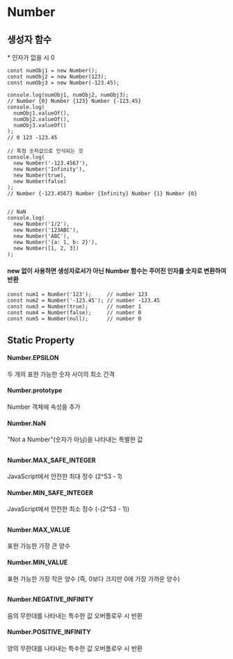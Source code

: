# Number

## 생성자 함수

\* 인자가 없을 시 0

```
const numObj1 = new Number();
const numObj2 = new Number(123);
const numObj3 = new Number(-123.45);

console.log(numObj1, numObj2, numObj3);
// Number {0} Number {123} Number {-123.45}
console.log(
  numObj1.valueOf(),
  numObj2.valueOf(),
  numObj3.valueOf()
);
// 0 123 -123.45
```

```
// 특정 숫자값으로 인식되는 것
console.log(
  new Number('-123.4567'),
  new Number('Infinity'),
  new Number(true),
  new Number(false)
);
// Number {-123.4567} Number {Infinity} Number {1} Number {0}


// NaN
console.log(
  new Number('1/2'),
  new Number('123ABC'),
  new Number('ABC'),
  new Number('{a: 1, b: 2}'),
  new Number([1, 2, 3])
);
```

#### new 없이 사용하면 생성자로서가 아닌 Number 함수는 주어진 인자를 숫자로 변환하여 반환

```
const num1 = Number('123');     // number 123
const num2 = Number('-123.45'); // number -123.45
const num3 = Number(true);      // number 1
const num4 = Number(false);     // number 0
const num5 = Number(null);      // number 0
```

## Static Property

#### Number.EPSILON

두 개의 표현 가능한 숫자 사이의 최소 간격

#### Number.prototype

Number 객체에 속성을 추가

#### Number.NaN

"Not a Number"(숫자가 아님)을 나타내는 특별한 값

##

#### Number.MAX_SAFE_INTEGER

JavaScript에서 안전한 최대 정수 (2^53 - 1)

#### Number.MIN_SAFE_INTEGER

JavaScript에서 안전한 최소 정수 (-(2^53 - 1))

##

#### Number.MAX_VALUE

표현 가능한 가장 큰 양수

#### Number.MIN_VALUE

표현 가능한 가장 작은 양수 (즉, 0보다 크지만 0에 가장 가까운 양수)

##

#### Number.NEGATIVE_INFINITY

음의 무한대를 나타내는 특수한 값 오버플로우 시 반환

#### Number.POSITIVE_INFINITY

양의 무한대를 나타내는 특수한 값 오버플로우 시 반환
